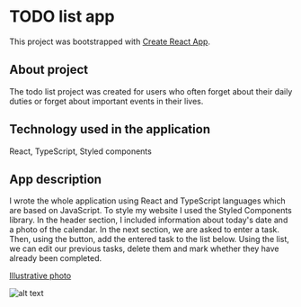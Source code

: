# TODO list app

This project was bootstrapped with [Create React App](https://github.com/facebook/create-react-app).

## About project

The todo list project was created for users who often forget about their daily duties or forget about important events in their lives.

## Technology used in the application

React, TypeScript, Styled components

## App description

I wrote the whole application using React and TypeScript languages which are based on JavaScript.
To style my website I used the Styled Components library.
In the header section, I included information about today's date and a photo of the calendar.
In the next section, we are asked to enter a task.
Then, using the button, add the entered task to the list below.
Using the list, we can edit our previous tasks, delete them and mark whether they have already been completed.

[Illustrative photo](https://tinypic.host/i/project.Kpw05)

![alt text](https://tinypic.host/i/project.Kpw05)
